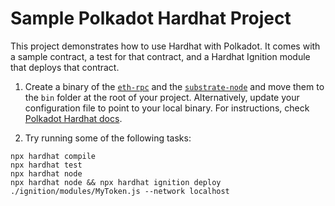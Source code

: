 # Sample Polkadot Hardhat Project

This project demonstrates how to use Hardhat with Polkadot. It comes with a sample contract, a test for that contract, and a Hardhat Ignition module that deploys that contract.

1) Create a binary of the [`eth-rpc`](https://github.com/paritytech/polkadot-sdk/tree/master/substrate/frame/revive/rpc) and the [`substrate-node`]() and move them to the `bin` folder at the root of your project. Alternatively, update your configuration file to point to your local binary. For instructions, check [Polkadot Hardhat docs](https://papermoonio.github.io/polkadot-mkdocs/develop/smart-contracts/dev-environments/hardhat/#testing-your-contract).

2) Try running some of the following tasks:

```shell
npx hardhat compile
npx hardhat test
npx hardhat node
npx hardhat node && npx hardhat ignition deploy ./ignition/modules/MyToken.js --network localhost
```
